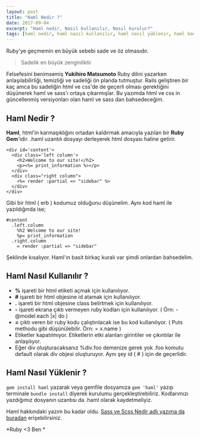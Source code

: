 ```yaml
---
layout: post
title: "Haml Nedir ?"
date: 2017-09-04
excerpt: "Haml nedir, Nasıl kullanılır, Nasıl kurulur?"
tags: [haml nedir, haml nasıl kullanılır, haml nasıl yüklenir, haml kod örnekleri]
---
```


Ruby'ye geçmemin en büyük sebebi sade ve öz olmasıdır. 

> Sadelik en büyük zenginliktir

Felsefesini benimsemiş **Yukihiro Matsumoto** Ruby dilini yazarken anlaşılabilirliği, temizliği ve sadeliği ön planda tutmuştur. Rails geliştiren bir kaç amca bu sadeliğin html ve css'de de geçerli olması gerektiğini düşünerek haml ve sass'ı ortaya çıkarmışlar. Bu yazımda html ve css in güncellenmiş versiyonları olan haml ve sass dan bahsedeceğim.


Haml Nedir ?
---

**Haml**, html'in karmaşıklığını ortadan kaldırmak amacıyla yazılan bir **Ruby Gem**'idir. .haml uzantılı dosyayı derleyerek html dosyası haline getirir. 
```erb
<div id='content'>
  <div class='left column'>
    <h2>Welcome to our site!</h2>
    <p><%= print_information %></p>
  </div>
  <div class="right column">
    <%= render :partial => "sidebar" %>
  </div>
</div>
```
Gibi bir html ( erb ) kodumuz olduğunu düşünelim. Aynı kod haml ile yazıldığında ise; 
```haml
#content
  .left.column
    %h2 Welcome to our site!
    %p= print_information
  .right.column
    = render :partial => "sidebar"
```
Şeklinde kısalıyor. Haml'ın basit birkaç kuralı var şimdi onlardan bahsedelim.

Haml Nasıl Kullanılır ?
---

 - **%** işareti bir html etiketi açmak için kullanılıyor.
 - **\#** işareti bir html objesine id atamak için kullanılıyor.
 - **.** işareti bir html objesine class belirtmek için kullanılıyor.  
 - **-** işareti ekrana çıktı vermeyen ruby kodları için kullanılıyor. ( Örn: - @model.each |x| do )
 - **=** çıktı veren bir ruby kodu çalıştırılacak ise bu kod kullanılıyor. ( Puts methodu gibi düşünülebilir. Örn:  = x.name )
 - Etiketler kapatılmıyor. Etiketlerin etki alanları girintiler ve çıkıntılar ile anlaşılıyor.
 - Eğer div oluşturacaksanız %div.foo demenize gerek yok .foo komutu default olarak div objesi oluşturuyor. Aynı şey id ( # ) için de geçerlidir.

Haml Nasıl Yüklenir ?
---
`gem install haml` yazarak veya gemfile dosyamıza `gem 'haml'` yazıp terminale `bundle install` diyerek kurulumu gerçekleştirebiliriz. Kodlarımızı yazdığımız dosyanın uzantısı da .haml olarak kaydetmeliyiz.


Haml hakkındaki yazım bu kadar oldu. [Sass ve Scss Nedir adlı yazıma da buradan](#) erişebilirsiniz.

*Ruby <3 Ben *
